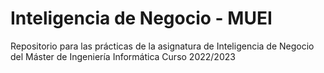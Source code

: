 # Inteligencia de Negocio - MUEI
Repositorio para las prácticas de la asignatura de Inteligencia de Negocio del Máster de Ingeniería Informática
Curso 2022/2023
